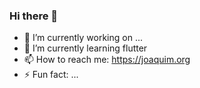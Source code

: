 ### Hi there 👋


- 🔭 I’m currently working on ...
- 🌱 I’m currently learning flutter
- 📫 How to reach me: https://joaquim.org
- ⚡ Fun fact: ...
